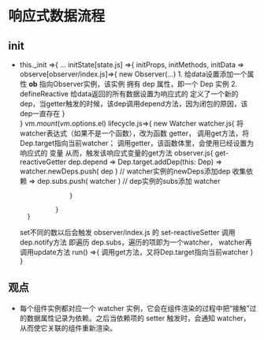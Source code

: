 # 响应式数据流程
## init
* this._init =>{
    ...
    initState[state.js] =>{
        initProps,
        initMethods,
        initData => observe[observer/index.js]=>{
            new Observer(...)
                1. 给data设置添加一个属性 __ob__ 指向Observer实例，该实例 拥有 dep 属性，即一个 Dep 实例
                2. defineReactive 给data返回的所有数据设置为响应式的
                    定义了一个新的dep，当getter触发的时候，该dep调用depend方法，因为闭包的原因，该dep一直存在
        }  
    }
    vm.$mount(vm.$options.el)
        lifecycle.js=>{
            new Watcher
                watcher.js{
                    将watcher表达式（如果不是一个函数），改为函数 getter，
                    调用get方法，将Dep.target指向当前watcher；
                    调用getter，该函数体里，会使用已经设置为响应式的 变量
                    从而，触发该响应式变量的get方法 observer.js{
                        get-reactiveGetter
                            dep.depend
                                => Dep.target.addDep(this: Dep) 
                                    => watcher.newDeps.push( dep ) // watcher实例的newDeps添加dep 收集依赖
                                    => dep.subs.push( watcher )    // dep实例的subs添加 watcher


                    }

                }
        }
    
    set不同的数以后会触发
        observer/index.js 的    set-reactiveSetter
            调用dep.notify方法
                即遍历 dep.subs，遍历的项即为一个watcher， watcher再调用update方法
                    run() =>{
                        调用get方法，又将Dep.target指向当前watcher
                    }
}

## 观点
* 每个组件实例都对应一个 watcher 实例，它会在组件渲染的过程中把“接触”过的数据属性记录为依赖。之后当依赖项的 setter 触发时，会通知 watcher，从而使它关联的组件重新渲染。